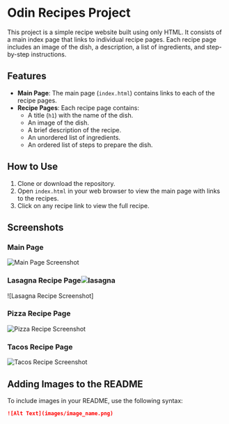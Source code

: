 # Odin Recipes Project

This project is a simple recipe website built using only HTML. It consists of a main index page that links to individual recipe pages. Each recipe page includes an image of the dish, a description, a list of ingredients, and step-by-step instructions.

## Features

- **Main Page**: The main page (`index.html`) contains links to each of the recipe pages.
- **Recipe Pages**: Each recipe page contains:
  - A title (`h1`) with the name of the dish.
  - An image of the dish.
  - A brief description of the recipe.
  - An unordered list of ingredients.
  - An ordered list of steps to prepare the dish.

## How to Use

1. Clone or download the repository.
2. Open `index.html` in your web browser to view the main page with links to the recipes.
3. Click on any recipe link to view the full recipe.

## Screenshots

### Main Page

![Main Page Screenshot](image)

### Lasagna Recipe Page![lasagna](https://github.com/user-attachments/assets/a569e857-5235-4870-a712-6eee55788b13)

![Lasagna Recipe Screenshot]

### Pizza Recipe Page

![Pizza Recipe Screenshot](images/pizza_screenshot.png)

### Tacos Recipe Page

![Tacos Recipe Screenshot](images/tacos_screenshot.png)

## Adding Images to the README

To include images in your README, use the following syntax:

```markdown
![Alt Text](images/image_name.png)
